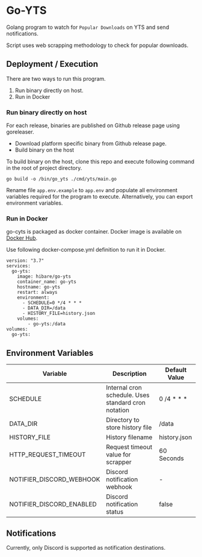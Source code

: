 # Go-YTS

Golang program to watch for `Popular Downloads` on YTS and send notifications.

Script uses web scrapping methodology to check for popular downloads.

## Deployment / Execution

There are two ways to run this program.

1. Run binary directly on host.
2. Run in Docker

### Run binary directly on host

For each release, binaries are published on Github release page using goreleaser.

- Download platform specific binary from Github release page.
- Build binary on the host

To build binary on the host, clone this repo and execute following command in the root of project directory.

```shell
go build -o /bin/go_yts ./cmd/yts/main.go
```

Rename file `app.env.example` to `app.env` and populate all environment variables required for the program to execute. Alternatively, you can export environment variables.

### Run in Docker

go-cyts is packaged as docker container. Docker image is available on [Docker Hub](https://hub.docker.com/r/hibare/go-yts).

Use following docker-compose.yml definition to run it in Docker.

```shell
version: "3.7"
services:
  go-yts:
    image: hibare/go-yts
    container_name: go-yts
    hostname: go-yts
    restart: always
    environment:
      - SCHEDULE=0 */4 * * *
      - DATA_DIR=/data
      - HISTORY_FILE=history.json
    volumes:
        - go-yts:/data
volumes:
  go-yts:
```

## Environment Variables

| Variable                 | Description                                         | Default Value  |
| ------------------------ | --------------------------------------------------- | -------------- |
| SCHEDULE                 | Internal cron schedule. Uses standard cron notation | 0 \/4 \* \* \* |
| DATA_DIR                 | Directory to store history file                     | /data          |
| HISTORY_FILE             | History filename                                    | history.json   |
| HTTP_REQUEST_TIMEOUT     | Request timeout value for scrapper                  | 60 Seconds     |
| NOTIFIER_DISCORD_WEBHOOK | Discord notification webhook                        | -              |
| NOTIFIER_DISCORD_ENABLED | Discord notification status                         | false          |

## Notifications

Currently, only Discord is supported as notification destinations.
